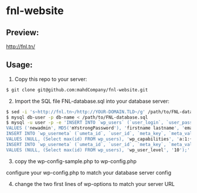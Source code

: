# fnl-website
## Preview:

http://fnl.tn/

## Usage:

1. Copy this repo to your server:

```bash
$ git clone git@github.com:mahdCompany/fnl-website.git
```

2. Import the SQL file FNL-database.sql into your database server:

```bash
$ sed -i 's~http://fnl.tn~/http://YOUR-DOMAIN.TLD~/g' /path/to/FNL-database.sql # WP store hardcoded URLs in the DB
$ mysql db-user -p db-name < /path/to/FNL-database.sql
$ mysql -u user -p -e 'INSERT INTO `wp_users` (`user_login`, `user_pass`, `user_nicename`, `user_email`, `user_status`)
VALUES ('newadmin', MD5('mYstrongPassword'), 'firstname lastname', 'email@example.com', '0');
INSERT INTO `wp_usermeta` (`umeta_id`, `user_id`, `meta_key`, `meta_value`) 
VALUES (NULL, (Select max(id) FROM wp_users), 'wp_capabilities', 'a:1:{s:13:"administrator";s:1:"1";}');
INSERT INTO `wp_usermeta` (`umeta_id`, `user_id`, `meta_key`, `meta_value`) 
VALUES (NULL, (Select max(id) FROM wp_users), 'wp_user_level', '10');' db-name # Will create a new SuperAdmin user called "newadmin" and have "mYstrongPassword" as password
```
3. copy the wp-config-sample.php to wp-config.php

configure your wp-config.php to match your database server config

4. change the two first lines of wp-options to match your server URL
